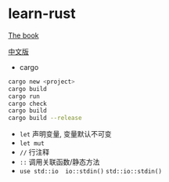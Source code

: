 # learn-rust

[The book](https://doc.rust-lang.org/book/)

[中文版](https://kaisery.github.io/trpl-zh-cn/title-page.html)

* cargo

```bash
cargo new <project>
cargo build
cargo run
cargo check
cargo build
cargo build --release
```

- `let` 声明变量, 变量默认不可变
- `let mut`
- `//` 行注释
- `::` 调用关联函数/静态方法
- `use std::io  io::stdin()` `std::io::stdin()`



